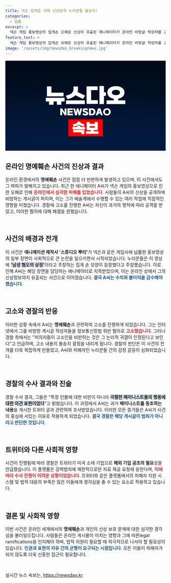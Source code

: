 ```yaml
---
title: 넥슨 집게손 사태 신상공개 누리꾼들 불송치!
categories:
  - 법률
excerpt: >
  넥슨 게임 홍보영상의 집게손 오해로 신상이 유출된 애니메이터가 온라인 비방글 작성자를 고소했으나, 경찰이 불송치 결정을 내렸다. 게시글은 비판 표현으로 판단돼 법적 처벌이 어려운 상황이다.
feature_text: >
  넥슨 게임 홍보영상의 집게손 오해로 신상이 유출된 애니메이터가 온라인 비방글 작성자를 고소했으나, 경찰이 불송치 결정을 내렸다. 게시글은 비판 표현으로 판단돼 법적 처벌이 어려운 상황이다.
image: '/assets/img/newsdao_breakingnews.jpg'
---
```


<p><img src="/assets/img/newsdao_breakingnews.jpg" alt="ontimetimes 속보" /></p>

<h2 data-ke-size="size26">온라인 명예훼손 사건의 진상과 결과</h2>

<p data-ke-size="size16">온라인 환경에서의 <b>명예훼손</b> 사건은 점점 더 빈번하게 발생하고 있으며, 이 사건에서도 그 여파가 말해지고 있습니다. 최근 한 애니메이터 A씨가 넥슨 게임의 홍보영상으로 인한 오해로 인해 <b><span style="color: #ee2323;">온라인에서 심각한 피해를 입었습니다</span></b>. 사람들이 A씨의 신상을 공개하며 비방하는 게시글이 퍼지며, 이는 그가 예술계에서 수행할 수 있는 여러 작업에 직접적인 영향을 미쳤습니다. 경찰에 고소를 진행한 A씨는 자신이 과거의 행적에 따라 공격을 받았고, 이러한 혐의에 대해 해결을 원했습니다.</p>

<p data-ke-size="size16">&nbsp;</p>

<h2 data-ke-size="size26">사건의 배경과 전개</h2>

<p data-ke-size="size16">이 사건은 <b>애니메이션 제작사 '스튜디오 뿌리'</b>가 넥슨과 같은 게임사에 납품한 홍보영상의 일부 장면이 사회적으로 큰 논란을 일으키면서 시작되었습니다. 누리꾼들은 이 영상에 <b><span style="background-color: #21538527;">'남성 혐오의 상징'</span></b>이라고 주장하는 집게 손 모양이 등장했다고 주장했습니다. 이로 인해 A씨는 해당 장면을 담당하는 애니메이터로 지목받았으며, 이는 온라인 상에서 그의 신상정보까지 유출되는 사건으로 이어졌습니다. <b><span style="color: #1a5490;">결국 A씨는 수치와 불이익을 감수해야 했습니다</span></b>.</p> 

<p data-ke-size="size16">&nbsp;</p>

<h2 data-ke-size="size26">고소와 경찰의 반응</h2>

<p data-ke-size="size16">이러한 상황 속에서 A씨는 <b>명예훼손</b>과 관련하여 고소를 진행하게 되었습니다. 그는 인터넷에서 그를 비방한 게시글 작성자들을 정보통신망법 위반 혐의로 <b><span style="color: #ee2323;">고소했습니다</span></b>. 그러나 경찰 측에서는 "피의자들이 고소인을 비판하는 것은 그 논리적 귀결이 인정된다고 보인다"고 언급하며, 고소 내용의 불송치 결정을 내리게 됩니다. 경찰의 판단은 이 사건의 전개를 더욱 복잡하게 만들었고, A씨와 피해자인 누리꾼들 간의 감정 갈등이 심화되었습니다.</p>

<p data-ke-size="size16">&nbsp;</p>

<h2 data-ke-size="size26">경찰의 수사 결과와 진술</h2>

<p data-ke-size="size16">경찰 수사 결과, 그들은 "특정 인물에 대한 비판이 아니라 <b><span style="background-color: #21538527;">극렬한 페미니스트들의 행동에 대한 의견 표현이었다</span></b>"고 밝혔습니다. 이 과정에서 A씨는 과거 <b>페미니스트를 동조하는 내용</b>을 게시한 트위터 글과 관련하여 조사받았습니다. 이러한 모든 증거들은 A씨가 사건의 중심에 서있는 이유로 작용하게 되었습니다. <b><span style="color: #1a5490;">결국 경찰은 해당 게시글이 범죄가 아니라고 판단한 것입니다</span></b>.</p>

<p data-ke-size="size16">&nbsp;</p>

<h2 data-ke-size="size26">트위터와 다른 사회적 영향</h2>

<p data-ke-size="size16">사건이 진행됨에 따라 경찰은 트위터가 미국 소재 기업으로 <b>해외 기업 공조의 필요</b>성을 언급했습니다. 이 플랫폼은 강력범죄에 제한적으로만 자료 제공 요청에 응한다며, <b><span style="color: #ee2323;">이에 따라 수사 진행이 어려운 상황이었습니다</span></b>. 트위터와 같은 플랫폼에서의 피해자 지원 시스템 및 법적 대응의 부족은 많은 이들에게 경각심을 줄 수 있는 요소로 작용하고 있습니다.</p>

<p data-ke-size="size16">&nbsp;</p>

<h2 data-ke-size="size26">결론 및 사회적 영향</h2>

<p data-ke-size="size16">이번 사건은 온라인 세계에서의 <b>명예훼손</b>과 개인의 신상 보호 문제에 대한 심각한 경각심을 불러일으킵니다. 사람들은 온라인 게시물이 미치는 영향과 그에 따른legal ramifications을 인지해야 하며, 법적 지원이 필요할 때 적극적으로 나서야 할 필요성이 있습니다. <b><span style="color: #1a5490;">인권과 표현의 자유 간의 균형이 요구되는 시점입니다</span></b>. 모든 이들이 피해자가 되지 않도록 더욱 신중한 접근이 필요합니다.</p> 

<p data-ke-size="size16">&nbsp;</p>
실시간 뉴스 속보는, <a href="https://newsdao.kr" rel="dofollow">https://newsdao.kr</a>


